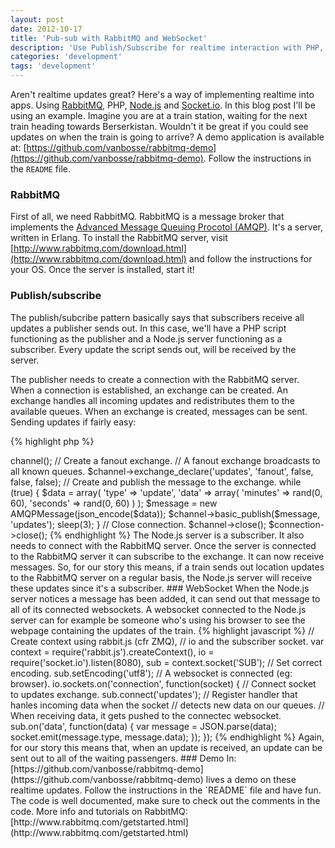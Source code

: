 ```yaml
---
layout: post
date: 2012-10-17
title: 'Pub-sub with RabbitMQ and WebSocket'
description: 'Use Publish/Subscribe for realtime interaction with PHP, RabbitMQ and WebSocket'
categories: 'development'
tags: 'development'
---
```


Aren't realtime updates great? Here's a way of implementing realtime into apps.
Using [RabbitMQ](http://rabbitmq.com), PHP, [Node.js](http://nodejs.org) and [Socket.io](http://socket.io).
In this blog post I'll be using an example. Imagine you are at a train station,
waiting for the next train heading towards Berserkistan. Wouldn't it be great if
you could see updates on when the train is going to arrive?
A demo application is available at: [https://github.com/vanbosse/rabbitmq-demo](https://github.com/vanbosse/rabbitmq-demo).
Follow the instructions in the `README` file.

### RabbitMQ
First of all, we need RabbitMQ. RabbitMQ is a message broker that implements the
[Advanced Message Queuing Procotol (AMQP)](https://github.com/vanbosse/rabbitmq-demo).
It's a server, written in Erlang. To install the RabbitMQ server, visit [http://www.rabbitmq.com/download.html](http://www.rabbitmq.com/download.html)
and follow the instructions for your OS. Once the server is installed, start it!

### Publish/subscribe
The publish/subcribe pattern basically says that subscribers receive all updates
a publisher sends out. In this case, we'll have a PHP script functioning as
the publisher and a Node.js server functioning as a subscriber.
Every update the script sends out, will be received by the server.

The publisher needs to create a connection with the RabbitMQ server.
When a connection is established, an exchange can be created.
An exchange handles all incoming updates and redistributes them to the available queues.
When an exchange is created, messages can be sent. Sending updates if fairly easy:

{% highlight php %}
<?php

require_once __DIR__ . '/lib/php-amqplib/amqp.inc';

// Create a connection with RabbitMQ server.
$connection = new AMQPConnection('localhost', 5672, 'guest', 'guest');
$channel = $connection->channel();

// Create a fanout exchange.
// A fanout exchange broadcasts to all known queues.
$channel->exchange_declare('updates', 'fanout', false, false, false);

// Create and publish the message to the exchange.
while (true)
{
    $data = array(
        'type' => 'update',
        'data' => array(
            'minutes' => rand(0, 60),
            'seconds' => rand(0, 60)
        )
    );
    $message = new AMQPMessage(json_encode($data));
    $channel->basic_publish($message, 'updates');
    sleep(3);
}

// Close connection.
$channel->close();
$connection->close();
{% endhighlight %}

The Node.js server is a subscriber. It also needs to connect with the RabbitMQ server.
Once the server is connected to the RabbitMQ server it can subscribe to the exchange. It can now receive messages.

So, for our story this means, if a train sends out location updates to the RabbitMQ
server on a regular basis, the Node.js server will receive these updates since it's a subscriber.

### WebSocket
When the Node.js server notices a message has been added, it can send out that
message to all of its connected websockets. A websocket connected to the Node.js
server can for example be someone who's using his browser to see the webpage containing the updates of the train.

{% highlight javascript %}
// Create context using rabbit.js (cfr ZMQ),
// io and the subscriber socket.
var context = require('rabbit.js').createContext(),
    io = require('socket.io').listen(8080),
    sub = context.socket('SUB');

// Set correct encoding.
sub.setEncoding('utf8');

// A websocket is connected (eg: browser).
io.sockets.on('connection', function(socket) {

    // Connect socket to updates exchange.
    sub.connect('updates');

    // Register handler that hanles incoming data when the socket
    // detects new data on our queues.
    // When receiving data, it gets pushed to the connectec websocket.
    sub.on('data', function(data) {
        var message = JSON.parse(data);
        socket.emit(message.type, message.data);
    });
});
{% endhighlight %}

Again, for our story this means that, when an update is received, an update
can be sent out to all of the waiting passengers.

### Demo
In: [https://github.com/vanbosse/rabbitmq-demo](https://github.com/vanbosse/rabbitmq-demo)
lives a demo on these realtime updates. Follow the instructions in the `README` file and have fun.
The code is well documented, make sure to check out the comments in the code.

More info and tutorials on RabbitMQ: [http://www.rabbitmq.com/getstarted.html](http://www.rabbitmq.com/getstarted.html)
